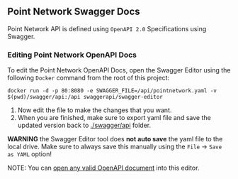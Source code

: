 ## Point Network Swagger Docs

Point Network API is defined using `OpenAPI 2.0` Specifications using Swagger.

### Editing Point Network OpenAPI Docs

To edit the Point Network OpenAPI Docs, open the Swagger Editor using the following `Docker` command from the root of this project:

```
docker run -d -p 80:8080 -e SWAGGER_FILE=/api/pointnetwork.yaml -v $(pwd)/swagger/api:/api swaggerapi/swagger-editor
```

1. Now edit the file to make the changes that you want.
1. When you are finished, make sure to export yaml file and save the updated version back to [./swagger/api](./swagger/api) folder.

**WARNING** the Swagger Editor tool does **not auto save** the yaml file to the local drive. Make sure to always save this manually using the `File` -> `Save as YAML` option!

NOTE: You can [open any valid OpenAPI document](https://github.com/swagger-api/swagger-editor/blob/master/docs/import.md) into this editor.